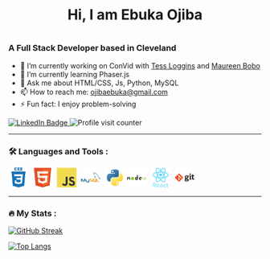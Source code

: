 <h1 align="center"> Hi, I am Ebuka Ojiba<h1>

### A Full Stack Developer based in Cleveland

- 🔭 I’m currently working on ConVid with <a href="https://github.com/tesslggns716">Tess Loggins</a> and <a href="https://github.com/rebeccaschild">Maureen Bobo</a>
- 🌱 I’m currently learning Phaser.js
- 💬 Ask me about HTML/CSS, Js, Python, MySQL
- 📫 How to reach me: ojibaebuka@gmail.com
- ⚡ Fun fact: I enjoy problem-solving

<div id="badges">
  <a href="https://www.linkedin.com/in/ebuka-ojiba-874886a8/">
    <img src="https://img.shields.io/badge/LinkedIn-blue?style=for-the-badge&logo=linkedin&logoColor=white" alt="LinkedIn Badge" width="80" height="20"/>
  </a>
  <img src="https://komarev.com/ghpvc/?username=renzojib&style=flat-square&color=blue" alt="Profile visit counter" width="80" height="20"/>
</div>

---
### :hammer_and_wrench: Languages and Tools :
<div>
  <img src="https://github.com/devicons/devicon/blob/master/icons/css3/css3-plain-wordmark.svg"  title="CSS3" alt="CSS" width="40" height="40"/>&nbsp;
  <img src="https://github.com/devicons/devicon/blob/master/icons/html5/html5-original.svg" title="HTML5" alt="HTML" width="40" height="40"/>&nbsp;
  <img src="https://github.com/devicons/devicon/blob/master/icons/javascript/javascript-original.svg" title="JavaScript" alt="JavaScript" width="40" height="40"/>&nbsp;
  <img src="https://github.com/devicons/devicon/blob/master/icons/mysql/mysql-original-wordmark.svg" title="MySQL"  alt="MySQL" width="40" height="40"/>&nbsp;
  <img src="https://github.com/devicons/devicon/blob/master/icons/python/python-original.svg" title="Python" **alt="Python" width="40" height="40"/>
  <img src="https://github.com/devicons/devicon/blob/master/icons/nodejs/nodejs-original-wordmark.svg" title="NodeJS" alt="NodeJS" width="40" height="40"/>&nbsp;
  <img src="https://github.com/devicons/devicon/blob/master/icons/react/react-original-wordmark.svg" title="React" alt="React" width="40" height="40"/>&nbsp;
  <img src="https://github.com/devicons/devicon/blob/master/icons/git/git-original-wordmark.svg" title="Git" **alt="Git" width="40" height="40"/>
</div>

---

### :fire: My Stats :

[![GitHub Streak](http://github-readme-streak-stats.herokuapp.com?user=renzojib&theme=dark&background=000000)](https://git.io/streak-stats)

[![Top Langs](https://github-readme-stats.vercel.app/api/top-langs/?username=renzojib&layout=compact&theme=vision-friendly-dark)](https://github.com/anuraghazra/github-readme-stats)